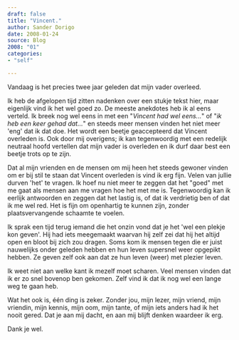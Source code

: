 ```yaml
---
draft: false
title: "Vincent."
author: Sander Dorigo
date: 2008-01-24
source: Blog
2008: "01"
categories:
- "self"

---
```


Vandaag is het precies twee jaar geleden dat mijn vader overleed.

<!--more-->

Ik heb de afgelopen tijd zitten nadenken over een stukje tekst hier, maar eigenlijk vind ik het wel goed zo. De meeste anekdotes heb ik al eens verteld. Ik breek nog wel eens in met een "*Vincent had wel eens...*" of "*ik heb een keer gehad dat...*" en steeds meer mensen vinden het niet meer 'eng' dat ik dat doe. Het wordt een beetje geaccepteerd dat Vincent overleden is. Ook door mij overigens; ik kan tegenwoordig met een redelijk neutraal hoofd vertellen dat mijn vader is overleden en ik durf daar best een beetje trots op te zijn.

Dat al mijn vrienden en de mensen om mij heen het steeds gewoner vinden om er bij stil te staan dat Vincent overleden is vind ik erg fijn. Velen van jullie durven 'het' te vragen. Ik hoef nu niet meer te zeggen dat het "goed" met me gaat als mensen aan me vragen hoe het met me is. Tegenwoordig kan ik eerlijk antwoorden en zeggen dat het lastig is, of dat ik verdrietig ben of dat ik me wel red. Het is fijn om openhartig te kunnen zijn, zonder plaatsvervangende schaamte te voelen.

Ik sprak een tijd terug iemand die het onzin vond dat je het 'wel een plekje kon geven'. Hij had iets meegemaakt waarvan hij zelf zei dat hij het altijd open en bloot bij zich zou dragen. Soms kom ik mensen tegen die er juist nauwelijks onder geleden hebben en hun leven supersnel weer opgepikt hebben. Ze geven zelf ook aan dat ze hun leven (weer) met plezier leven.

Ik weet niet aan welke kant ik mezelf moet scharen. Veel mensen vinden dat ik er zo snel bovenop ben gekomen. Zelf vind ik dat ik nog wel een lange weg te gaan heb.

Wat het ook is, één ding is zeker. Zonder jou, mijn lezer, mijn vriend, mijn vriendin, mijn kennis, mijn oom, mijn tante, of mijn iets anders had ik het nooit gered. Dat je aan mij dacht, en aan mij blijft denken waardeer ik erg.

Dank je wel.
